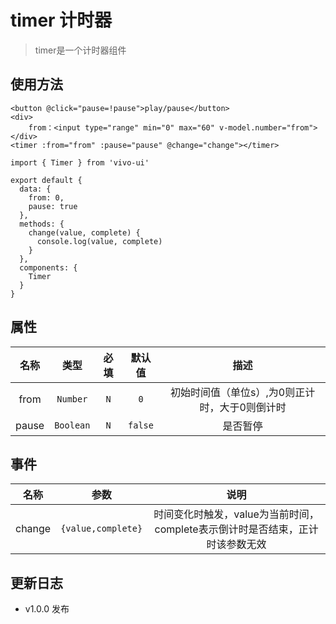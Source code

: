 # timer 计时器

> timer是一个计时器组件

## 使用方法

```
<button @click="pause=!pause">play/pause</button>
<div>
    from：<input type="range" min="0" max="60" v-model.number="from">
</div>
<timer :from="from" :pause="pause" @change="change"></timer>
```

```
import { Timer } from 'vivo-ui'

export default {
  data: {
    from: 0,
    pause: true
  },
  methods: {
    change(value, complete) {
      console.log(value, complete)
    }
  },
  components: {
    Timer
  }
}
```

## 属性

名称|类型|必填|默认值|描述
:-:|:-:|:-:|:-:|:-:
from|`Number`|`N`|`0`|初始时间值（单位s）,为0则正计时，大于0则倒计时
pause|`Boolean`|`N`|`false`|是否暂停

## 事件

名称|参数|说明
:-:|:-:|:-:
change|`{value,complete}`|时间变化时触发，value为当前时间，complete表示倒计时是否结束，正计时该参数无效

## 更新日志

* v1.0.0 发布
